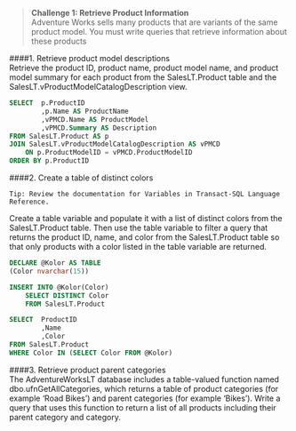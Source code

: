 > **Challenge 1: Retrieve Product Information**   
Adventure Works sells many products that are variants of the same product model. You must write
queries that retrieve information about these products

####1. Retrieve product model descriptions   
Retrieve the product ID, product name, product model name, and product model summary for each
product from the SalesLT.Product table and the SalesLT.vProductModelCatalogDescription view.
```sql
SELECT	p.ProductID
		,p.Name AS ProductName
		,vPMCD.Name AS ProductModel
		,vPMCD.Summary AS Description
FROM SalesLT.Product AS p
JOIN SalesLT.vProductModelCatalogDescription AS vPMCD
	ON p.ProductModelID = vPMCD.ProductModelID
ORDER BY p.ProductID
```
####2. Create a table of distinct colors   
```
Tip: Review the documentation for Variables in Transact-SQL Language Reference.
```
Create a table variable and populate it with a list of distinct colors from the SalesLT.Product table. Then
use the table variable to filter a query that returns the product ID, name, and color from the
SalesLT.Product table so that only products with a color listed in the table variable are returned.
```sql
DECLARE @Kolor AS TABLE
(Color nvarchar(15))

INSERT INTO @Kolor(Color)
	SELECT DISTINCT Color
	FROM SalesLT.Product

SELECT	ProductID
		,Name
		,Color
FROM SalesLT.Product
WHERE Color IN (SELECT Color FROM @Kolor)
```
####3. Retrieve product parent categories   
The AdventureWorksLT database includes a table-valued function named dbo.ufnGetAllCategories,
which returns a table of product categories (for example ‘Road Bikes’) and parent categories (for
example ‘Bikes’). Write a query that uses this function to return a list of all products including their
parent category and category.
```sql

```
